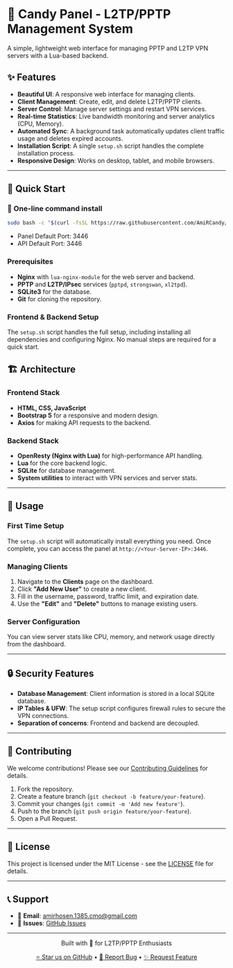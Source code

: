 # 🍭 Candy Panel - L2TP/PPTP Management System

A simple, lightweight web interface for managing PPTP and L2TP VPN servers with a Lua-based backend.

## ✨ Features

  * **Beautiful UI**: A responsive web interface for managing clients.
  * **Client Management**: Create, edit, and delete L2TP/PPTP clients.
  * **Server Control**: Manage server settings and restart VPN services.
  * **Real-time Statistics**: Live bandwidth monitoring and server analytics (CPU, Memory).
  * **Automated Sync**: A background task automatically updates client traffic usage and deletes expired accounts.
  * **Installation Script**: A single `setup.sh` script handles the complete installation process.
  * **Responsive Design**: Works on desktop, tablet, and mobile browsers.

-----

## 🚀 Quick Start

### 🚀 One-line command install

```bash
sudo bash -c "$(curl -fsSL https://raw.githubusercontent.com/AmiRCandy/Candy-Panel-L2TP-PPTP/main/setup.sh)"
```

  - Panel Default Port: 3446
  - API Default Port: 3446

### Prerequisites

  * **Nginx** with `lua-nginx-module` for the web server and backend.
  * **PPTP** and **L2TP/IPsec** services (`pptpd`, `strongswan`, `xl2tpd`).
  * **SQLite3** for the database.
  * **Git** for cloning the repository.

### Frontend & Backend Setup

The `setup.sh` script handles the full setup, including installing all dependencies and configuring Nginx. No manual steps are required for a quick start.

## 🏗️ Architecture

### Frontend Stack

  * **HTML, CSS, JavaScript**
  * **Bootstrap 5** for a responsive and modern design.
  * **Axios** for making API requests to the backend.

### Backend Stack

  * **OpenResty (Nginx with Lua)** for high-performance API handling.
  * **Lua** for the core backend logic.
  * **SQLite** for database management.
  * **System utilities** to interact with VPN services and server stats.

-----

## 🎯 Usage

### First Time Setup

The `setup.sh` script will automatically install everything you need. Once complete, you can access the panel at `http://<Your-Server-IP>:3446`.

### Managing Clients

1.  Navigate to the **Clients** page on the dashboard.
2.  Click **"Add New User"** to create a new client.
3.  Fill in the username, password, traffic limit, and expiration date.
4.  Use the **"Edit"** and **"Delete"** buttons to manage existing users.

### Server Configuration

You can view server stats like CPU, memory, and network usage directly from the dashboard.

-----

## 🔒 Security Features

  * **Database Management**: Client information is stored in a local SQLite database.
  * **IP Tables & UFW**: The setup script configures firewall rules to secure the VPN connections.
  * **Separation of concerns**: Frontend and backend are decoupled.

-----

## 🤝 Contributing

We welcome contributions! Please see our [Contributing Guidelines](https://www.google.com/search?q=CONTRIBUTING.md) for details.

1.  Fork the repository.
2.  Create a feature branch (`git checkout -b feature/your-feature`).
3.  Commit your changes (`git commit -m 'Add new feature'`).
4.  Push to the branch (`git push origin feature/your-feature`).
5.  Open a Pull Request.

-----

## 📝 License

This project is licensed under the MIT License - see the [LICENSE](https://www.google.com/search?q=LICENSE) file for details.

-----

## 📞 Support

  * 📧 **Email**: amirhosen.1385.cmo@gmail.com
  * 🐛 **Issues**: [GitHub Issues](https://www.google.com/search?q=https://github.com/AmiRCandy/Candy-Panel-L2TP-PPTP/issues)

-----

<div align="center">
<p>Built with 💜 for L2TP/PPTP Enthusiasts</p>
<p>
<a href="[https://github.com/AmiRCandy/Candy-Panel-L2TP-PPTP/stargazers](https://www.google.com/search?q=https://github.com/AmiRCandy/Candy-Panel-L2TP-PPTP/stargazers)">⭐ Star us on GitHub</a> •
<a href="[https://github.com/AmiRCandy/Candy-Panel-L2TP-PPTP/issues](https://www.google.com/search?q=https://github.com/AmiRCandy/Candy-Panel-L2TP-PPTP/issues)">🐛 Report Bug</a> •
<a href="[https://github.com/AmiRCandy/Candy-Panel-L2TP-PPTP/issues](https://www.google.com/search?q=https://github.com/AmiRCandy/Candy-Panel-L2TP-PPTP/issues)">✨ Request Feature</a>
</p>
</div>